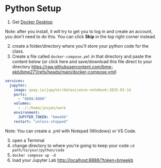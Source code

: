 # Python Setup


1. Get [Docker Desktop](https://docs.docker.com/get-started/introduction/get-docker-desktop/)

Note: after you install, it will try to get you to log in and create an account, you don't need to do this. You can click **Skip** in the top right corner instead.
 
2. create a folder/directory where you'll store your python code for the class.
3. Create a file called `docker-compose.yml` in that directory and paste the content below (or click here and save/download this file direct to your directory <https://raw.githubusercontent.com/bme-ekb/bme271/refs/heads/main/docker-compose.yml>)

```yaml
services:
  jupyter:
    image: quay.io/jupyter/datascience-notebook:2025-03-14
    ports:
      - "8888:8888"
    volumes:
      - ./:/home/jovyan/work
    environment:
      JUPYTER_TOKEN: "bmeekb"
    restart: "unless-stopped"
```

Note: You can create a .yml with Notepad (Windows) or VS Code.
   
3. open a Terminal
4. change directory to where you're going to keep your code `cd path/to/your/python/code`
5. `docker compose up -d`
6. load your Jupyter Lab <http://localhost:8888/?token=bmeekb>
